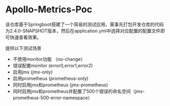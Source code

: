# Apollo-Metrics-Poc
该仓库基于Springboot搭建了一个简易的测试应用，需事先打包开发仓库的代码为2.4.0-SNAPSHOT版本，然后在application.yml中选择对应配置的配置文件即可快速查看效果。

提供以下测试场景

- 不使用monitor功能 （no-change）
- 错误配置monitor (error0,error1,error2)
- 启用jmx  (jmx-only)
- 启用prometheus   (prometheus-only)
- 同时启用jmx和prometheus   (jmx-prometheus)
- 同时启用jmx和prometheus并配置了500个错误的命名空间（jmx-prometheus-500-error-namespace）
